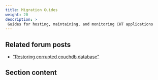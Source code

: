 ```yaml
---
title: Migration Guides
weight: 20
description: >
 Guides for hosting, maintaining, and monitoring CHT applications
---
```


## Related forum posts
- ["Restoring corrupted couchdb database"](https://forum.communityhealthtoolkit.org/t/restoring-corrupted-couchdb-database/4551/1)


## Section content
